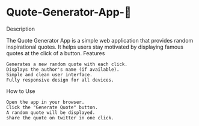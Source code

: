 # Quote-Generator-App-📜
Description

The Quote Generator App is a simple web application that provides random inspirational quotes. It helps users stay motivated by displaying famous quotes at the click of a button.
Features

    Generates a new random quote with each click.
    Displays the author's name (if available).
    Simple and clean user interface.
    Fully responsive design for all devices.

How to Use

    Open the app in your browser.
    Click the "Generate Quote" button.
    A random quote will be displayed.
    share the quote on twitter in one click.
